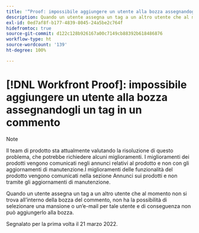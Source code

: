 ```yaml
---
title: '“Proof: impossibile aggiungere un utente alla bozza assegnandogli un tag in un commento”'
description: Quando un utente assegna un tag a un altro utente che al momento non si trova all’interno della bozza del commento, non ha la possibilità di selezionare una mansione o un’e-mail per tale utente e di conseguenza non può aggiungerlo alla bozza.
exl-id: 0ed7af8f-b177-4839-8045-24a5be2c764f
hidefromtoc: true
source-git-commit: d122c128b926167a00c7149cb88392b618486876
workflow-type: ht
source-wordcount: '139'
ht-degree: 100%

---
```


# [!DNL Workfront Proof]: impossibile aggiungere un utente alla bozza assegnandogli un tag in un commento

>[!NOTE]
>
>Il team di prodotto sta attualmente valutando la risoluzione di questo problema, che potrebbe richiedere alcuni miglioramenti. I miglioramenti dei prodotti vengono comunicati negli annunci relativi al prodotto e non con gli aggiornamenti di manutenzione.I miglioramenti delle funzionalità del prodotto vengono comunicati nella sezione Annunci sui prodotti e non tramite gli aggiornamenti di manutenzione.

Quando un utente assegna un tag a un altro utente che al momento non si trova all’interno della bozza del commento, non ha la possibilità di selezionare una mansione o un’e-mail per tale utente e di conseguenza non può aggiungerlo alla bozza.

Segnalato per la prima volta il 21 marzo 2022.
